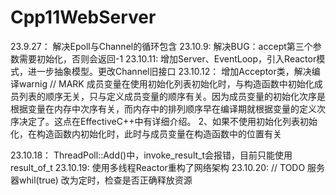 # Cpp11WebServer

23.9.27： 解决Epoll与Channel的循环包含
23.10.9:  解决BUG：accept第三个参数需要初始化，否则会返回-1
23.10.11: 增加Server、EventLoop，引入Reactor模式，进一步抽象模型。更改Channel旧接口
23.10.12： 增加Acceptor类，解决编译warnig
// MARK 
成员变量在使用初始化列表初始化时，与构造函数中初始化成员列表的顺序无关，只与定义成员变量的顺序有关。因为成员变量的初始化次序是根据变量在内存中次序有关，而内存中的排列顺序早在编译期就根据变量的定义次序决定了。这点在EffectiveC++中有详细介绍。
2、如果不使用初始化列表初始化，在构造函数内初始化时，此时与成员变量在构造函数中的位置有关

23.10.18： ThreadPoll::Add()中，invoke_result_t会报错，目前只能使用result_of_t
23.10.19: 使用多线程Reactor重构了网络架构
23.10.20: // TODO 服务器whil(true) 改为定时，检查是否正确释放资源